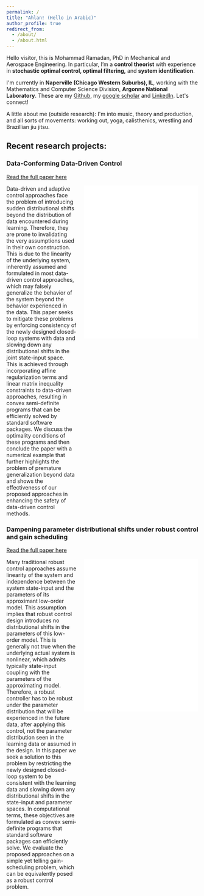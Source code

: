 ```yaml
---
permalink: /
title: "Ahlan! (Hello in Arabic)"
author_profile: true
redirect_from: 
  - /about/
  - /about.html
---
```

Hello visitor, this is Mohammad Ramadan, PhD in Mechanical and Aerospace Engineering. In particular, I’m a **control theorist** with experience in **stochastic optimal control, optimal filtering,** and **system identification**.

I'm currently in **Naperville (Chicago Western Suburbs), IL**, working with the Mathematics and Computer Science Division, **Argonne National Laboratory**. These are my [Github](https://github.com/msramada), my [google scholar](https://scholar.google.com/citations?user=h7pE-VcAAAAJ&hl=en) and [LinkedIn](https://www.linkedin.com/in/msramada1/). Let's connect!

A little about me (outside research):
I'm into music, theory and production, and all sorts of movements: working out, yoga, calisthenics, wrestling and Brazillian jiu jitsu.

## Recent research projects:

### Data-Conforming Data-Driven Control

  [Read the full paper here](https://arxiv.org/abs/2409.11549)
<div style="display: flex; align-items: flex-start;">
  <div style="flex: 1;">
     Data-driven and adaptive control approaches face the problem of introducing sudden distributional shifts beyond the distribution of data encountered during learning. Therefore, they are prone to invalidating the very assumptions used in their own construction. This is due to the linearity of the underlying system, inherently assumed and formulated in most data-driven control approaches, which may falsely generalize the behavior of the system beyond the behavior experienced in the data. This paper seeks to mitigate these problems by enforcing consistency of the newly designed closed-loop systems with data and slowing down any distributional shifts in the joint state-input space. This is achieved through incorporating affine regularization terms and linear matrix inequality constraints to data-driven approaches, resulting in convex semi-definite programs that can be efficiently solved by standard software packages. We discuss the optimality conditions of these programs and then conclude the paper with a numerical example that further highlights the problem of premature generalization beyond data and shows the effectiveness of our proposed approaches in enhancing the safety of data-driven control methods.
  </div>
  <div style="flex: 1; margin-left: 20px;">
    <embed src="/files/Projects/DataConforming.pdf" width="300" height="400" type="application/pdf">
  </div>
</div>

### Dampening parameter distributional shifts under robust control and gain scheduling

  [Read the full paper here](https://arxiv.org/abs/2411.16566)
<div style="display: flex; align-items: flex-start;">
  <div style="flex: 1;">
     Many traditional robust control approaches assume linearity of the system and independence between the system state-input and the parameters of its approximant low-order model. This assumption implies that robust control design introduces no distributional shifts in the parameters of this low-order model. This is generally not true when the underlying actual system is nonlinear, which admits typically state-input coupling with the parameters of the approximating model. Therefore, a robust controller has to be robust under the parameter distribution that will be experienced in the future data, after applying this control, not the parameter distribution seen in the learning data or assumed in the design. In this paper we seek a solution to this problem by restricting the newly designed closed-loop system to be consistent with the learning data and slowing down any distributional shifts in the state-input and parameter spaces. In computational terms, these objectives are formulated as convex semi-definite programs that standard software packages can efficiently solve. We evaluate the proposed approaches on a simple yet telling gain-scheduling problem, which can be equivalently posed as a robust control problem.
  </div>
  <div style="flex: 1; margin-left: 20px;">
    <embed src="/files/Projects/distShifts.pdf" width="300" height="400" type="application/pdf">
  </div>
</div>